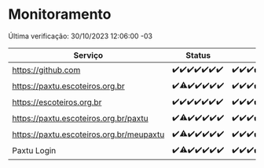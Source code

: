 # Monitoramento

Última verificação: 30/10/2023 12:06:00 -03

|Serviço|Status|Últimas 24h|
|---|---|---|
|https://github.com|<span title="2023-10-23: OK=24">✔️</span><span title="2023-10-24: OK=24">✔️</span><span title="2023-10-25: OK=24">✔️</span><span title="2023-10-26: OK=24">✔️</span><span title="2023-10-27: OK=24">✔️</span><span title="2023-10-28: OK=24">✔️</span><span title="2023-10-29: OK=16">✔️</span>|<span title="29/10/2023 13:06:00 -03 : 200">✔️</span><span title="29/10/2023 14:02:00 -03 : 200">✔️</span><span title="29/10/2023 15:07:00 -03 : 200">✔️</span><span title="29/10/2023 16:02:00 -03 : 200">✔️</span><span title="29/10/2023 17:04:00 -03 : 200">✔️</span><span title="29/10/2023 18:03:00 -03 : 200">✔️</span><span title="29/10/2023 19:03:00 -03 : 200">✔️</span><span title="29/10/2023 20:04:00 -03 : 200">✔️</span><span title="29/10/2023 21:29:00 -03 : 200">✔️</span><span title="29/10/2023 22:42:00 -03 : 200">✔️</span><span title="29/10/2023 23:15:00 -03 : 200">✔️</span><span title="30/10/2023 00:07:00 -03 : 200">✔️</span><span title="30/10/2023 01:07:00 -03 : 200">✔️</span><span title="30/10/2023 02:06:00 -03 : 200">✔️</span><span title="30/10/2023 03:08:00 -03 : 200">✔️</span><span title="30/10/2023 04:06:00 -03 : 200">✔️</span><span title="30/10/2023 05:08:00 -03 : 200">✔️</span><span title="30/10/2023 06:06:00 -03 : 200">✔️</span><span title="30/10/2023 07:06:00 -03 : 200">✔️</span><span title="30/10/2023 08:04:00 -03 : 200">✔️</span><span title="30/10/2023 09:11:00 -03 : 200">✔️</span><span title="30/10/2023 10:08:00 -03 : 200">✔️</span><span title="30/10/2023 11:04:00 -03 : 200">✔️</span><span title="30/10/2023 12:06:00 -03 : 200">✔️</span>|
|https://paxtu.escoteiros.org.br|<span title="2023-10-23: OK=24">✔️</span><span title="2023-10-24: OK=17, Falhas=7">⚠️</span><span title="2023-10-25: OK=24">✔️</span><span title="2023-10-26: OK=24">✔️</span><span title="2023-10-27: OK=24">✔️</span><span title="2023-10-28: OK=24">✔️</span><span title="2023-10-29: OK=16">✔️</span>|<span title="29/10/2023 13:06:00 -03 : 200">✔️</span><span title="29/10/2023 14:02:00 -03 : 200">✔️</span><span title="29/10/2023 15:07:00 -03 : 200">✔️</span><span title="29/10/2023 16:02:00 -03 : 200">✔️</span><span title="29/10/2023 17:04:00 -03 : 200">✔️</span><span title="29/10/2023 18:03:00 -03 : 200">✔️</span><span title="29/10/2023 19:03:00 -03 : 200">✔️</span><span title="29/10/2023 20:04:00 -03 : 200">✔️</span><span title="29/10/2023 21:29:00 -03 : 200">✔️</span><span title="29/10/2023 22:42:00 -03 : 200">✔️</span><span title="29/10/2023 23:15:00 -03 : 200">✔️</span><span title="30/10/2023 00:07:00 -03 : 200">✔️</span><span title="30/10/2023 01:07:00 -03 : 200">✔️</span><span title="30/10/2023 02:06:00 -03 : 200">✔️</span><span title="30/10/2023 03:08:00 -03 : 200">✔️</span><span title="30/10/2023 04:06:00 -03 : 200">✔️</span><span title="30/10/2023 05:08:00 -03 : 200">✔️</span><span title="30/10/2023 06:06:00 -03 : 200">✔️</span><span title="30/10/2023 07:06:00 -03 : 200">✔️</span><span title="30/10/2023 08:04:00 -03 : 200">✔️</span><span title="30/10/2023 09:11:00 -03 : 200">✔️</span><span title="30/10/2023 10:08:00 -03 : 200">✔️</span><span title="30/10/2023 11:04:00 -03 : 200">✔️</span><span title="30/10/2023 12:06:00 -03 : 200">✔️</span>|
|https://escoteiros.org.br|<span title="2023-10-23: OK=24">✔️</span><span title="2023-10-24: OK=24">✔️</span><span title="2023-10-25: OK=24">✔️</span><span title="2023-10-26: OK=24">✔️</span><span title="2023-10-27: OK=24">✔️</span><span title="2023-10-28: OK=24">✔️</span><span title="2023-10-29: OK=16">✔️</span>|<span title="29/10/2023 13:06:00 -03 : 200">✔️</span><span title="29/10/2023 14:02:00 -03 : 200">✔️</span><span title="29/10/2023 15:07:00 -03 : 200">✔️</span><span title="29/10/2023 16:02:00 -03 : 200">✔️</span><span title="29/10/2023 17:04:00 -03 : 200">✔️</span><span title="29/10/2023 18:03:00 -03 : 200">✔️</span><span title="29/10/2023 19:03:00 -03 : 200">✔️</span><span title="29/10/2023 20:04:00 -03 : 200">✔️</span><span title="29/10/2023 21:29:00 -03 : 200">✔️</span><span title="29/10/2023 22:42:00 -03 : 200">✔️</span><span title="29/10/2023 23:15:00 -03 : 200">✔️</span><span title="30/10/2023 00:07:00 -03 : 200">✔️</span><span title="30/10/2023 01:07:00 -03 : 200">✔️</span><span title="30/10/2023 02:06:00 -03 : 200">✔️</span><span title="30/10/2023 03:08:00 -03 : 200">✔️</span><span title="30/10/2023 04:06:00 -03 : 200">✔️</span><span title="30/10/2023 05:08:00 -03 : 200">✔️</span><span title="30/10/2023 06:06:00 -03 : 200">✔️</span><span title="30/10/2023 07:06:00 -03 : 200">✔️</span><span title="30/10/2023 08:04:00 -03 : 200">✔️</span><span title="30/10/2023 09:11:00 -03 : 200">✔️</span><span title="30/10/2023 10:08:00 -03 : 200">✔️</span><span title="30/10/2023 11:04:00 -03 : 200">✔️</span><span title="30/10/2023 12:06:00 -03 : 200">✔️</span>|
|https://paxtu.escoteiros.org.br/paxtu|<span title="2023-10-23: OK=24">✔️</span><span title="2023-10-24: OK=17, Falhas=7">⚠️</span><span title="2023-10-25: OK=24">✔️</span><span title="2023-10-26: OK=24">✔️</span><span title="2023-10-27: OK=24">✔️</span><span title="2023-10-28: OK=24">✔️</span><span title="2023-10-29: OK=16">✔️</span>|<span title="29/10/2023 13:06:00 -03 : 200">✔️</span><span title="29/10/2023 14:02:00 -03 : 200">✔️</span><span title="29/10/2023 15:07:00 -03 : 200">✔️</span><span title="29/10/2023 16:02:00 -03 : 200">✔️</span><span title="29/10/2023 17:04:00 -03 : 200">✔️</span><span title="29/10/2023 18:03:00 -03 : 200">✔️</span><span title="29/10/2023 19:03:00 -03 : 200">✔️</span><span title="29/10/2023 20:04:00 -03 : 200">✔️</span><span title="29/10/2023 21:29:00 -03 : 200">✔️</span><span title="29/10/2023 22:42:00 -03 : 200">✔️</span><span title="29/10/2023 23:15:00 -03 : 200">✔️</span><span title="30/10/2023 00:07:00 -03 : 200">✔️</span><span title="30/10/2023 01:07:00 -03 : 200">✔️</span><span title="30/10/2023 02:06:00 -03 : 200">✔️</span><span title="30/10/2023 03:08:00 -03 : 200">✔️</span><span title="30/10/2023 04:06:00 -03 : 200">✔️</span><span title="30/10/2023 05:08:00 -03 : 200">✔️</span><span title="30/10/2023 06:06:00 -03 : 200">✔️</span><span title="30/10/2023 07:06:00 -03 : 200">✔️</span><span title="30/10/2023 08:04:00 -03 : 200">✔️</span><span title="30/10/2023 09:11:00 -03 : 200">✔️</span><span title="30/10/2023 10:08:00 -03 : 200">✔️</span><span title="30/10/2023 11:04:00 -03 : 200">✔️</span><span title="30/10/2023 12:06:00 -03 : 200">✔️</span>|
|https://paxtu.escoteiros.org.br/meupaxtu|<span title="2023-10-23: OK=24">✔️</span><span title="2023-10-24: OK=17, Falhas=7">⚠️</span><span title="2023-10-25: OK=24">✔️</span><span title="2023-10-26: OK=24">✔️</span><span title="2023-10-27: OK=24">✔️</span><span title="2023-10-28: OK=24">✔️</span><span title="2023-10-29: OK=16">✔️</span>|<span title="29/10/2023 13:06:00 -03 : 200">✔️</span><span title="29/10/2023 14:02:00 -03 : 200">✔️</span><span title="29/10/2023 15:07:00 -03 : 200">✔️</span><span title="29/10/2023 16:02:00 -03 : 200">✔️</span><span title="29/10/2023 17:04:00 -03 : 200">✔️</span><span title="29/10/2023 18:03:00 -03 : 200">✔️</span><span title="29/10/2023 19:03:00 -03 : 200">✔️</span><span title="29/10/2023 20:04:00 -03 : 200">✔️</span><span title="29/10/2023 21:29:00 -03 : 200">✔️</span><span title="29/10/2023 22:42:00 -03 : 200">✔️</span><span title="29/10/2023 23:15:00 -03 : 200">✔️</span><span title="30/10/2023 00:07:00 -03 : 200">✔️</span><span title="30/10/2023 01:07:00 -03 : 200">✔️</span><span title="30/10/2023 02:06:00 -03 : 200">✔️</span><span title="30/10/2023 03:08:00 -03 : 200">✔️</span><span title="30/10/2023 04:06:00 -03 : 200">✔️</span><span title="30/10/2023 05:08:00 -03 : 200">✔️</span><span title="30/10/2023 06:06:00 -03 : 200">✔️</span><span title="30/10/2023 07:06:00 -03 : 200">✔️</span><span title="30/10/2023 08:04:00 -03 : 200">✔️</span><span title="30/10/2023 09:11:00 -03 : 200">✔️</span><span title="30/10/2023 10:08:00 -03 : 200">✔️</span><span title="30/10/2023 11:04:00 -03 : 200">✔️</span><span title="30/10/2023 12:06:00 -03 : 200">✔️</span>|
|Paxtu Login|<span title="2023-10-23: OK=24">✔️</span><span title="2023-10-24: OK=17, Falhas=7">⚠️</span><span title="2023-10-25: OK=24">✔️</span><span title="2023-10-26: OK=24">✔️</span><span title="2023-10-27: OK=24">✔️</span><span title="2023-10-28: OK=24">✔️</span><span title="2023-10-29: OK=16">✔️</span>|<span title="29/10/2023 13:06:00 -03 : 200">✔️</span><span title="29/10/2023 14:02:00 -03 : 200">✔️</span><span title="29/10/2023 15:07:00 -03 : 200">✔️</span><span title="29/10/2023 16:02:00 -03 : 200">✔️</span><span title="29/10/2023 17:04:00 -03 : 200">✔️</span><span title="29/10/2023 18:03:00 -03 : 200">✔️</span><span title="29/10/2023 19:03:00 -03 : 200">✔️</span><span title="29/10/2023 20:04:00 -03 : 200">✔️</span><span title="29/10/2023 21:29:00 -03 : 200">✔️</span><span title="29/10/2023 22:42:00 -03 : 200">✔️</span><span title="29/10/2023 23:15:00 -03 : 200">✔️</span><span title="30/10/2023 00:07:00 -03 : 200">✔️</span><span title="30/10/2023 01:07:00 -03 : 200">✔️</span><span title="30/10/2023 02:06:00 -03 : 200">✔️</span><span title="30/10/2023 03:08:00 -03 : 200">✔️</span><span title="30/10/2023 04:06:00 -03 : 200">✔️</span><span title="30/10/2023 05:08:00 -03 : 200">✔️</span><span title="30/10/2023 06:06:00 -03 : 200">✔️</span><span title="30/10/2023 07:06:00 -03 : 200">✔️</span><span title="30/10/2023 08:04:00 -03 : 200">✔️</span><span title="30/10/2023 09:11:00 -03 : 200">✔️</span><span title="30/10/2023 10:08:00 -03 : 200">✔️</span><span title="30/10/2023 11:04:00 -03 : 200">✔️</span><span title="30/10/2023 12:06:00 -03 : 200">✔️</span>|
